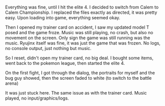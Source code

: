 Everything was fine, until I hit the elite 4. I decided to switch from Calem to Calem Championship. I replaced the files exactly as directed, it was pretty easy. Upon loading into game, everything seemed okay.

Then I opened my trainer card on accident, I saw my updated model T posed and the game froze. Music was still playing, no crash, but also no movement on the screen. Only sign the game was still running was the music. Ryujinx itself was fine, it was just the game that was frozen. No logs, no console output, just nothing but music.

So I reset, didn't open my trainer card, no big deal. I bought some items, went back to the pokemon league, then started the elite 4.

On the first fight, I got through the dialog, the portraits for myself and the bug guy showed, then the screen faded to white (to switch to the battle arena)

It was just stuck here. The same issue as with the trainer card. Music played, no input/graphics/logs.
